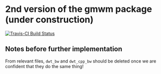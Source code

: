 # 2nd version of the gmwm package (under construction)

[![Travis-CI Build Status](https://travis-ci.org/SMAC-Group/gmwm2.svg?branch=master)](https://travis-ci.org/SMAC-Group/gmwm2)

## Notes before further implementation 
From relevant files, `dwt_bw` and `dwt_cpp_bw` should be deleted once we are confident that they do the same thing!
